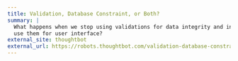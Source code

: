 ```yaml
---
title: Validation, Database Constraint, or Both?
summary: |
  What happens when we stop using validations for data integrity and instead
  use them for user interface?
external_site: thoughtbot
external_url: https://robots.thoughtbot.com/validation-database-constraint-or-both
---
```

